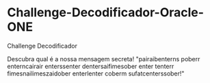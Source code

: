 # Challenge-Decodificador-Oracle-ONE
Challenge Decodificador 

Descubra qual é a nossa mensagem secreta!
"pairaibenterns poberr enterncairair enterssenter dentersaifimesober enter tenterr fimesnailimeszaidober enterlenter coberm sufatcenterssober!"
